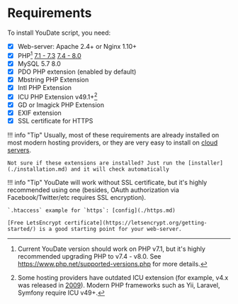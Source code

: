# Requirements

To install YouDate script, you need:

- [X] Web-server: Apache 2.4+ or Nginx 1.10+
- [X] PHP[^1]  [<span class="badge badge-danger">7.1 - 7.3</span>](https://www.php.net/supported-versions.php) 
[<span class="badge badge-success">7.4 - 8.0</span>](https://www.php.net/supported-versions.php)
- [X] MySQL <span class="badge badge-success">5.7</span> <span class="badge badge-success">8.0</span>
- [X] PDO PHP extension (enabled by default)
- [X] Mbstring PHP Extension
- [X] Intl PHP Extension
- [X] ICU PHP Extension v49.1+[^2] 
- [X] GD or Imagick PHP Extension
- [X] EXIF extension
- [X] SSL certificate for HTTPS

!!! info "Tip"
    Usually, most of these requirements are already installed on most modern hosting providers, or they are very easy to install on [cloud servers](https://m.do.co/c/fb640e5ae52b).
    
    Not sure if these extensions are installed? Just run the [installer](./installation.md) and it will check automatically
    
!!! info "Tip"
    YouDate will work without SSL certificate, but it's highly recommended using one (besides, OAuth authorization via Facebook/Twitter/etc requires SSL encryption). 
    
    `.htaccess` example for `https`: [config](./https.md)
    
    [Free LetsEncrypt certificate](https://letsencrypt.org/getting-started/) is a good starting point for your web-server.

[^1]: Current YouDate version should work on PHP v7.1, but it's highly recommended upgrading PHP to v7.4 - v8.0. See https://www.php.net/supported-versions.php for more details.
[^2]: 
    Some hosting providers have outdated ICU extension (for example, v4.x was released in [2009](http://site.icu-project.org/download/48)). 
    Modern PHP frameworks such as Yii, Laravel, Symfony require ICU v49+.
